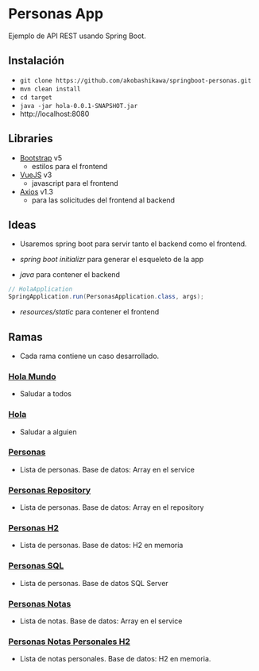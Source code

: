 # Personas App

Ejemplo de API REST usando Spring Boot.

## Instalación

- `git clone https://github.com/akobashikawa/springboot-personas.git`
- `mvn clean install`
- `cd target`
- `java -jar hola-0.0.1-SNAPSHOT.jar`
- http://localhost:8080

## Libraries

- [Bootstrap](https://getbootstrap.com/) v5
    - estilos para el frontend
- [VueJS](https://vuejs.org/) v3
    - javascript para el frontend
- [Axios](https://axios-http.com/) v1.3
    - para las solicitudes del frontend al backend

## Ideas

- Usaremos spring boot para servir tanto el backend como el frontend.
- _spring boot initializr_ para generar el esqueleto de la app

- _java_ para contener el backend

```java
// HolaApplication
SpringApplication.run(PersonasApplication.class, args);
```

- _resources/static_ para contener el frontend

## Ramas

- Cada rama contiene un caso desarrollado.

### [Hola Mundo](https://github.com/akobashikawa/springboot-personas/tree/holamundo)

- Saludar a todos

### [Hola](https://github.com/akobashikawa/springboot-personas/tree/hola)

- Saludar a alguien

### [Personas](https://github.com/akobashikawa/springboot-personas/tree/personas)

- Lista de personas. Base de datos: Array en el service

### [Personas Repository](https://github.com/akobashikawa/springboot-personas/tree/personas-repository)

- Lista de personas. Base de datos: Array en el repository

### [Personas H2](https://github.com/akobashikawa/springboot-personas/tree/personas-h2)

- Lista de personas. Base de datos: H2 en memoria

### [Personas SQL](https://github.com/akobashikawa/springboot-personas/tree/personas-sql)

- Lista de personas. Base de datos SQL Server

### [Personas Notas](https://github.com/akobashikawa/springboot-personas/tree/personas-notas)

- Lista de notas. Base de datos: Array en el service

### [Personas Notas Personales H2](https://github.com/akobashikawa/springboot-personas/tree/personas-notas-personales-h2)

- Lista de notas personales. Base de datos: H2 en memoria.

